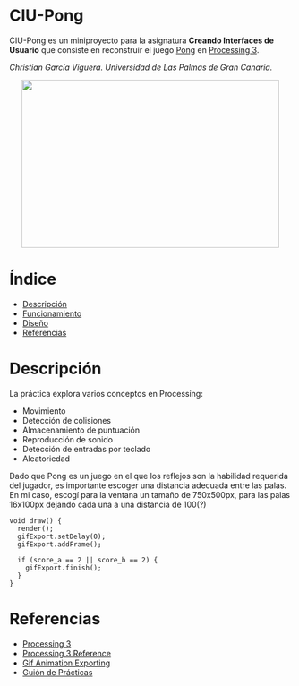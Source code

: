 # CIU-Pong

CIU-Pong es un miniproyecto para la asignatura **Creando Interfaces de Usuario** que consiste en reconstruir el juego [Pong](https://es.wikipedia.org/wiki/Pong) en [Processing 3](https://processing.org/).

*Christian García Viguera. Universidad de Las Palmas de Gran Canaria.*

<p align="center">
  <img width="460" height="300" src="https://github.com/Chgv99/Pong/blob/main/preview.gif">
</p>

# Índice
* [Descripción](https://github.com/Chgv99/CIU-Pong#indice)
* [Funcionamiento](https://github.com/Chgv99/CIU-Pong#Funcionamiento)
* [Diseño](https://github.com/Chgv99/CIU-Pong#Diseño)
* [Referencias](https://github.com/Chgv99/CIU-Pong#Referencias)

# Descripción

La práctica explora varios conceptos en Processing:
* Movimiento
* Detección de colisiones
* Almacenamiento de puntuación
* Reproducción de sonido
* Detección de entradas por teclado
* Aleatoriedad

Dado que Pong es un juego en el que los reflejos son la habilidad requerida del jugador, es importante escoger una distancia adecuada entre las palas. En mi caso, escogí para la ventana un tamaño de 750x500px, para las palas 16x100px dejando cada una a una distancia de 100(?)


```processing
void draw() {
  render();
  gifExport.setDelay(0);
  gifExport.addFrame();
  
  if (score_a == 2 || score_b == 2) {
    gifExport.finish();    
  }
}
```

# Referencias
* [Processing 3](https://processing.org/)
* [Processing 3 Reference](https://processing.org/reference/)
* [Gif Animation Exporting](https://github.com/extrapixel/gif-animation)
* [Guión de Prácticas](https://ncvt-aep.ulpgc.es/cv/ulpgctp21/pluginfile.php/412240/mod_resource/content/37/CIU_Pr_cticas.pdf)

